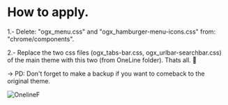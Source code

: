 # How to apply.
1.- Delete: "ogx_menu.css" and "ogx_hamburger-menu-icons.css" from: "chrome/components". 

2.- Replace the two css files (ogx_tabs-bar.css, ogx_urlbar-searchbar.css) of the main theme with this two (from OneLine folder). Thats all. 💙

-> PD: Don't forget to make a backup if you want to comeback to the original theme.

![OnelineF](https://user-images.githubusercontent.com/22057609/149003353-e18a6abe-f963-4dbb-bbc6-dcc04ff00cd6.png)
